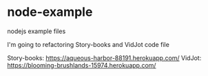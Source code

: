 # node-example
nodejs example files

I'm going to refactoring Story-books and VidJot code file

Story-books: https://aqueous-harbor-88191.herokuapp.com/
VidJot: https://blooming-brushlands-15974.herokuapp.com/
